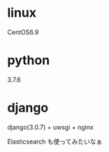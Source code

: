 # linux
CentOS6.9


# python 
3.7.6

# django
django(3.0.7) + uwsgi + nginx


Elasticsearch も使ってみたいなぁ

